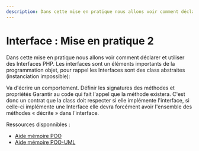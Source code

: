 ```yaml
---
description: Dans cette mise en pratique nous allons voir comment déclarer et utiliser des `Interfaces PHP`. Les interfaces sont un éléments importants de la programmation objet, pour rappel les Interfaces sont des class abstraites (instanciation impossible)
---
```


# Interface : Mise en pratique 2

Dans cette mise en pratique nous allons voir comment déclarer et utiliser des Interfaces PHP. Les interfaces sont un éléments importants de la programmation objet, pour rappel les Interfaces sont des class abstraites (instanciation impossible):

Va d'écrire un comportement.
Définir les signatures des méthodes et propriétés
Garantir au code qui fait l'appel que la méthode existera.
C'est donc un contrat que la class doit respecter si elle implémente l'interface, si celle-ci implémente une Interface elle devra forcément avoir l'ensemble des méthodes « décrite » dans l'interface.

Ressources disponnibles :

- [Aide mémoire POO](/cheatsheets/poo/README.md)
- [Aide mémoire POO-UML](/cheatsheets/poo-uml/README.md)
